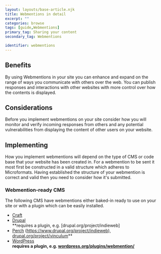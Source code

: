 ```yaml
---
layout: layouts/base-article.njk
title: Webmentions in detail
excerpt: ""
categories: browse
tags: [guide,Webmentions]
primary_tag: Sharing your content
secondary_tag: Webmentions

identifier: webmentions
---
```

<h2 id="benefits">Benefits</h2>
By using Webmentions in your site you can enhance and expand on the range of ways you communicate with others over the web. You can publish responses and interactions with other websites with more control over how the contents is displayed.

<h2 id="use">Considerations</h2>
Before you implement webmentions on your site consider how you will monitor and verify incoming responses from others and any potential vulnerabilities from displaying the content of other users on your website.


<h2 id="implementation">Implementing</h2>
How you implement webmentions will depend on the type of CMS or code base that your website has been created in. For a webmention to be sent it most first be constructed in a valid structure which adheres to Microformats. Having established the structure of your webmention is correct and valid then you need to consider how it's submitted.

<h3 id="implementation-methods">Webmention-ready CMS</h3>
The following CMS have webmentions either baked-in ready to use on your site or with a plugin which can be easily installed.

- [Craft](https://craftcms.com/)
- [Drupal](https://www.drupal.org/)<br>**requires a plugin, e.g. [drupal.org/project/indieweb]
- [Perch](https://grabaperch.com/)
(https://www.drupal.org/project/indieweb), [drupal.org/project/vinculum](https://www.drupal.org/project/vinculum)**
- [WordPress](https://wordpress.org/)<br>**requires a plugin, e.g. [wordpress.org/plugins/webmention/](https://wordpress.org/plugins/webmention/)**